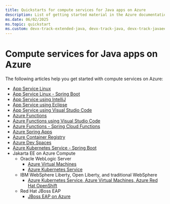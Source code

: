 ```yaml
---
title: Quickstarts for compute services for Java apps on Azure
description: List of getting started material in the Azure documentation for compute services for Java apps.
ms.date: 06/02/2025
ms.topic: quickstart
ms.custom: devx-track-extended-java, devx-track-java, devx-track-javaee, devx-track-javaee-jbosseap, devx-track-javaee-liberty, devx-track-javaee-was, devx-track-javaee-websphere, devx-track-javaee-wls
---
```


# Compute services for Java apps on Azure

The following articles help you get started with compute services on Azure:

- [App Service Linux](/azure/app-service/containers/quickstart-java)
- [App Service Linux - Spring Boot](/azure/app-service/quickstart-java?tabs=javase&pivots=platform-linux)
- [App Service using IntelliJ](../toolkit-for-intellij/create-hello-world-web-app.md)
- [App Service using Eclipse](../toolkit-for-eclipse/create-hello-world-web-app.md)
- [App Service using Visual Studio Code](https://code.visualstudio.com/docs/java/java-webapp)
- [Azure Functions](/azure/azure-functions/functions-create-first-azure-function-azure-cli?tabs=bash%2Cbrowser&pivots=programming-language-java)
- [Azure Functions using Visual Studio Code](/azure/azure-functions/functions-create-first-function-vs-code?pivots=programming-language-java)
- [Azure Functions - Spring Cloud Functions](../spring-framework/getting-started-with-spring-cloud-function-in-azure.md)
- [Azure Spring Apps](/azure/spring-apps/quickstart)
- [Azure Container Registry](/azure/container-registry/container-registry-java-quickstart)
- [Azure Dev Spaces](/azure/dev-spaces/quickstart-java)
- [Azure Kubernetes Service - Spring Boot](../spring-framework/deploy-spring-boot-java-app-on-kubernetes.md)
- Jakarta EE on Azure Compute
  - Oracle WebLogic Server
    - [Azure Virtual Machines](/azure/virtual-machines/workloads/oracle/oracle-weblogic?toc=/azure/developer/java/ee/toc.json&bc=/azure/developer/java/ee/breadcrumb/toc.json)
    - [Azure Kubernetes Service](/azure/virtual-machines/workloads/oracle/weblogic-aks?toc=/azure/developer/java/ee/toc.json&bc=/azure/developer/java/ee/breadcrumb/toc.json)
  - IBM WebSphere Liberty, Open Liberty, and traditional WebSphere
    - [Azure Kubernetes Service, Azure Virtual Machines, Azure Red Hat OpenShift](../ee/websphere-family.md)
  - Red Hat JBoss EAP
    - [JBoss EAP on Azure](../ee/jboss-on-azure.md)
